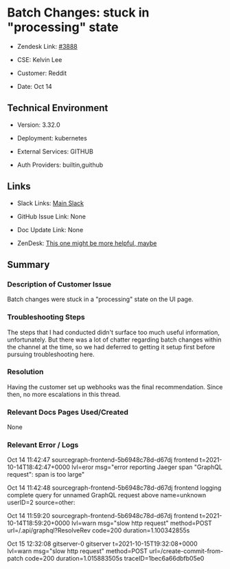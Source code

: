 

# Batch Changes: stuck in "processing" state <!-- Ticket Title  Hint: include keywords to make it searchable -->



- Zendesk Link: [#3888](https://sourcegraph.zendesk.com/agent/tickets/3888)

- CSE: Kelvin Lee

- Customer: Reddit <!-- Redact if this contains personally identifying information -->

- Date: Oct 14


<!-- Data populated from integration, speak to Ben Gordon or Michael Bali if not working -->

<!-- During Internal team trial, fill missing data manually (we are waiting for all data to sync) -->



## Technical Environment

- Version: 3.32.0​

- Deployment: kubernetes

- External Services: GITHUB

- Auth Providers: builtin,guithub





## Links
<!-- Data for CSE manual entry -->
- Slack Links: [Main Slack](https://sourcegraph.slack.com/archives/C02BJ8T258D/p1634249894309200)

- GitHub Issue Link: None

- Doc Update Link: None
- ZenDesk: [This one might be more helpful, maybe](https://sourcegraph.zendesk.com/agent/tickets/3958)



## Summary

### Description of Customer Issue

Batch changes were stuck in a "processing" state on the UI page.



### Troubleshooting Steps

The steps that I had conducted didn't surface too much useful information, unfortunately. But there was a lot of chatter regarding batch changes within the channel at the time, so we had deferred to getting it setup first before pursuing troubleshooting here.



### Resolution

Having the customer set up webhooks was the final recommendation. Since then, no more escalations in this thread.



### Relevant Docs Pages Used/Created

None



### Relevant Error / Logs

<!-- Please redact keys, tokens, and personal identifying information -->

Oct 14 11:42:47 sourcegraph-frontend-5b6948c78d-d67dj frontend t=2021-10-14T18:42:47+0000 lvl=eror msg="error reporting Jaeger span \"GraphQL request\": span is too large"


Oct 14 11:42:48 sourcegraph-frontend-5b6948c78d-d67dj frontend logging complete query for unnamed GraphQL request above name=unknown userID=2 source=other:



Oct 14 11:59:20 sourcegraph-frontend-5b6948c78d-d67dj frontend t=2021-10-14T18:59:20+0000 lvl=warn msg="slow http request" method=POST url=/.api/graphql?ResolveRev code=200 duration=1.100342855s



Oct 15 12:32:08 gitserver-0 gitserver t=2021-10-15T19:32:08+0000 lvl=warn msg="slow http request" method=POST url=/create-commit-from-patch code=200 duration=1.015883505s traceID=1bec6a66dbfb05e0



<!-- Once complete, upload a copy to https://github.com/sourcegraph/support-tools-internal/tree/main/resolved-tickets as a .md file -->
<!-- Name the file 3888.md -->
